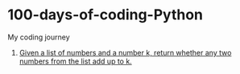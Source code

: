 # 100-days-of-coding-Python
My coding journey

1) [Given a list of numbers and a number k, return whether any two numbers from the list add up to k.](Day01.md)
